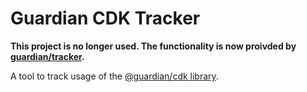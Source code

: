 # Guardian CDK Tracker

**This project is no longer used. The functionality is now proivded by [guardian/tracker](https://github.com/guardian/tracker).**

A tool to track usage of the [@guardian/cdk library](https://github.com/guardian/cdk).
